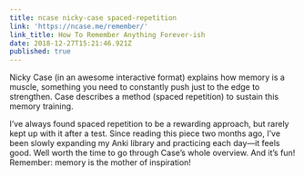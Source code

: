 ```yaml
---
title: ncase nicky-case spaced-repetition
link: 'https://ncase.me/remember/'
link_title: How To Remember Anything Forever-ish
date: 2018-12-27T15:21:46.921Z
published: true
---
```

Nicky Case (in an awesome interactive format) explains how memory is a muscle, something you need to constantly push just to the edge to strengthen. Case describes a method (spaced repetition) to sustain this memory training.

I’ve always found spaced repetition to be a rewarding approach, but rarely kept up with it after a test. Since reading this piece two months ago, I’ve been slowly expanding my Anki library and practicing each day—it feels good. Well worth the time to go through Case’s whole overview. And it’s fun! Remember: memory is the mother of inspiration!
